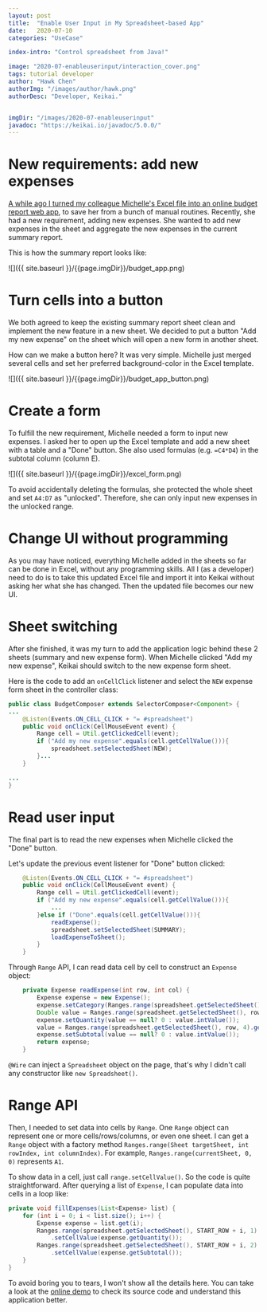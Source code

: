 ```yaml
---
layout: post
title:  "Enable User Input in My Spreadsheet-based App"
date:   2020-07-10
categories: "UseCase"

index-intro: "Control spreadsheet from Java!"

image: "2020-07-enableuserinput/interaction_cover.png"
tags: tutorial developer
author: "Hawk Chen"
authorImg: "/images/author/hawk.png"
authorDesc: "Developer, Keikai."


imgDir: "/images/2020-07-enableuserinput"
javadoc: "https://keikai.io/javadoc/5.0.0/"
---
```

<!--
images come from https://drive.google.com/open?id=17EEz_BuTVsTSeAA3a8AakyMspVSd_OEb made with draw.io
-->

# New requirements: add new expenses

[A while ago I turned my colleague Michelle's Excel file into an online budget report web app](https://keikai.io/blog/p/create-online-budget-report-from-excel.html), to save her from a bunch of manual routines. Recently, she had a new requirement, adding new expenses. She wanted to add new expenses in the sheet and aggregate the new expenses in the current summary report.

This is how the summary report looks like:

![]({{ site.baseurl }}/{{page.imgDir}}/budget_app.png)

# Turn cells into a button
We both agreed to keep the existing summary report sheet clean and implement the new feature in a new sheet. We decided to put a button "Add my new expense" on the sheet which will open a new form in another sheet.

How can we make a button here? It was very simple. Michelle just merged several cells and set her preferred background-color in the Excel template.

![]({{ site.baseurl }}/{{page.imgDir}}/budget_app_button.png)

# Create a form
To fulfill the new requirement, Michelle needed a form to input new expenses. I asked her to open up the Excel template and add a new sheet with a table and a "Done" button. She also used formulas (e.g. `=C4*D4`) in the subtotal column (column E).

![]({{ site.baseurl }}/{{page.imgDir}}/excel_form.png)

To avoid accidentally deleting the formulas, she protected the whole sheet and set `A4:D7` as "unlocked". Therefore, she can only input new expenses in the unlocked range.

# Change UI without programming
As you may have noticed, everything Michelle added in the sheets so far can be done in Excel, without any programming skills. All I (as a developer) need to do is to take this updated Excel file and import it into Keikai without asking her what she has changed. Then the updated file becomes our new UI.

# Sheet switching
After she finished, it was my turn to add the application logic behind these 2 sheets (summary and new expense form). When Michelle clicked "Add my new expense", Keikai should switch to the new expense form sheet.

Here is the code to add an `onCellClick` listener and select the `NEW` expense form sheet in the controller class:

```java
public class BudgetComposer extends SelectorComposer<Component> {
...
    @Listen(Events.ON_CELL_CLICK + "= #spreadsheet")
    public void onClick(CellMouseEvent event) {
        Range cell = Util.getClickedCell(event);
        if ("Add my new expense".equals(cell.getCellValue())){
            spreadsheet.setSelectedSheet(NEW);
        }...
    }

...
}
```

# Read user input
The final part is to read the new expenses when Michelle clicked the "Done" button.

Let's update the previous event listener for "Done" button clicked:

```java
    @Listen(Events.ON_CELL_CLICK + "= #spreadsheet")
    public void onClick(CellMouseEvent event) {
        Range cell = Util.getClickedCell(event);
        if ("Add my new expense".equals(cell.getCellValue())){
            ...
        }else if ("Done".equals(cell.getCellValue())){
            readExpense();
            spreadsheet.setSelectedSheet(SUMMARY);
            loadExpenseToSheet();
        }
    }
```

Through `Range` API, I can read data cell by cell to construct an `Expense` object:

```java
    private Expense readExpense(int row, int col) {
        Expense expense = new Expense();
        expense.setCategory(Ranges.range(spreadsheet.getSelectedSheet(), row, 1).getCellData().getStringValue());
        Double value = Ranges.range(spreadsheet.getSelectedSheet(), row, 2).getCellData().getDoubleValue();
        expense.setQuantity(value == null? 0 : value.intValue());
        value = Ranges.range(spreadsheet.getSelectedSheet(), row, 4).getCellData().getDoubleValue();
        expense.setSubtotal(value == null? 0 : value.intValue());
        return expense;
    }
```

`@Wire` can inject a `Spreadsheet` object on the page, that's why I didn't call any constructor like `new Spreadsheet()`.

# Range API

Then, I needed to set data into cells by `Range`. One `Range` object can represent one or more cells/rows/columns, or even one sheet. I can get a `Range` object with a factory method `Ranges.range(Sheet targetSheet, int rowIndex, int columnIndex)`. For example, `Ranges.range(currentSheet, 0, 0)` represents `A1`.

To show data in a cell, just call `range.setCellValue()`. So the code is quite straightforward. After querying a list of `Expense`, I can populate data into cells in a loop like:

```java
private void fillExpenses(List<Expense> list) {
    for (int i = 0; i < list.size(); i++) {
        Expense expense = list.get(i);
        Ranges.range(spreadsheet.getSelectedSheet(), START_ROW + i, 1)
            .setCellValue(expense.getQuantity());
        Ranges.range(spreadsheet.getSelectedSheet(), START_ROW + i, 2)
            .setCellValue(expense.getSubtotal());
    }
}
```

To avoid boring you to tears, I won't show all the details here. You can take a look at the [online demo](https://keikai.io/demo/database) to check its source code and understand this application better.


[jekyll]:      http://jekyllrb.com
[jekyll-gh]:   https://github.com/jekyll/jekyll
[jekyll-help]: https://github.com/jekyll/jekyll-help
